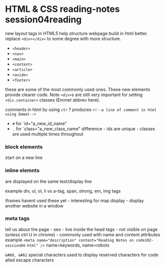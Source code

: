 # HTML & CSS reading-notes session04reading

new layout tags in HTML5 help structure webpage build in html better. replace `<div></div>` to some degree with more structure.

+ `<header>`
+ `<nav>`
+ `<main>`
+ `<content>`
+ `<article>`
+ `<aside>`
+ `<footer>`

these are some of the most commonly used ones. These new elements provide clearer code. Note `<div>`s are still very important for setting `<div.container>` classes (Emmet abbrev here).

comments in html by using `ctr` ? produces `<!--a line of comment in html using Emmet-->`

+ `#` for `id="a_new_id_name"
+ `.` for `class="a_new_class_name"
difference - ids are unique - classes are used multiple times throughout

### block elements
start on a new line

### inline elemnts 
are displayed on the same text/display line

example div, ul, ol, li vs a-tag, span, strong, em, img tags

iframes havent used these yet - interesting for map display - display another website in a window

### meta tags 
tell us about the page - seo - live inside the head tags - not visible on page (unless ctrl U in chrome) - commonly used with name and content attributes
example `<meta name="description" content="Reading Notes on code102-session04-html" />`
name=keywords, name=robots

`&#60, &#62` special characters used to display reserved characters for code alled escape characters
